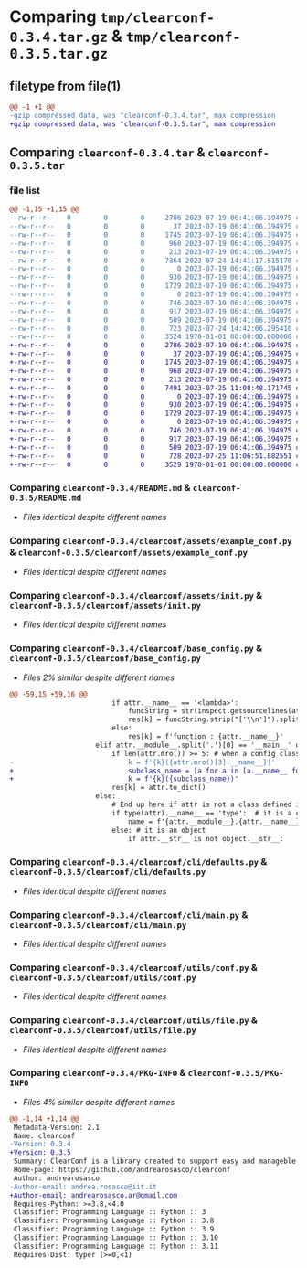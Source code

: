 # Comparing `tmp/clearconf-0.3.4.tar.gz` & `tmp/clearconf-0.3.5.tar.gz`

## filetype from file(1)

```diff
@@ -1 +1 @@
-gzip compressed data, was "clearconf-0.3.4.tar", max compression
+gzip compressed data, was "clearconf-0.3.5.tar", max compression
```

## Comparing `clearconf-0.3.4.tar` & `clearconf-0.3.5.tar`

### file list

```diff
@@ -1,15 +1,15 @@
--rw-r--r--   0        0        0     2786 2023-07-19 06:41:06.394975 clearconf-0.3.4/README.md
--rw-r--r--   0        0        0       37 2023-07-19 06:41:06.394975 clearconf-0.3.4/clearconf/__init__.py
--rw-r--r--   0        0        0     1745 2023-07-19 06:41:06.394975 clearconf-0.3.4/clearconf/assets/example_conf.py
--rw-r--r--   0        0        0      968 2023-07-19 06:41:06.394975 clearconf-0.3.4/clearconf/assets/init.py
--rw-r--r--   0        0        0      213 2023-07-19 06:41:06.394975 clearconf-0.3.4/clearconf/assets/stub_conf.py
--rw-r--r--   0        0        0     7364 2023-07-24 14:41:17.515170 clearconf-0.3.4/clearconf/base_config.py
--rw-r--r--   0        0        0        0 2023-07-19 06:41:06.394975 clearconf-0.3.4/clearconf/cli/__init__.py
--rw-r--r--   0        0        0      930 2023-07-19 06:41:06.394975 clearconf-0.3.4/clearconf/cli/defaults.py
--rw-r--r--   0        0        0     1729 2023-07-19 06:41:06.394975 clearconf-0.3.4/clearconf/cli/main.py
--rw-r--r--   0        0        0        0 2023-07-19 06:41:06.394975 clearconf-0.3.4/clearconf/utils/__init__.py
--rw-r--r--   0        0        0      746 2023-07-19 06:41:06.394975 clearconf-0.3.4/clearconf/utils/conf.py
--rw-r--r--   0        0        0      917 2023-07-19 06:41:06.394975 clearconf-0.3.4/clearconf/utils/file.py
--rw-r--r--   0        0        0      509 2023-07-19 06:41:06.394975 clearconf-0.3.4/clearconf/utils/stdout.py
--rw-r--r--   0        0        0      723 2023-07-24 14:42:06.295410 clearconf-0.3.4/pyproject.toml
--rw-r--r--   0        0        0     3524 1970-01-01 00:00:00.000000 clearconf-0.3.4/PKG-INFO
+-rw-r--r--   0        0        0     2786 2023-07-19 06:41:06.394975 clearconf-0.3.5/README.md
+-rw-r--r--   0        0        0       37 2023-07-19 06:41:06.394975 clearconf-0.3.5/clearconf/__init__.py
+-rw-r--r--   0        0        0     1745 2023-07-19 06:41:06.394975 clearconf-0.3.5/clearconf/assets/example_conf.py
+-rw-r--r--   0        0        0      968 2023-07-19 06:41:06.394975 clearconf-0.3.5/clearconf/assets/init.py
+-rw-r--r--   0        0        0      213 2023-07-19 06:41:06.394975 clearconf-0.3.5/clearconf/assets/stub_conf.py
+-rw-r--r--   0        0        0     7491 2023-07-25 11:08:48.171745 clearconf-0.3.5/clearconf/base_config.py
+-rw-r--r--   0        0        0        0 2023-07-19 06:41:06.394975 clearconf-0.3.5/clearconf/cli/__init__.py
+-rw-r--r--   0        0        0      930 2023-07-19 06:41:06.394975 clearconf-0.3.5/clearconf/cli/defaults.py
+-rw-r--r--   0        0        0     1729 2023-07-19 06:41:06.394975 clearconf-0.3.5/clearconf/cli/main.py
+-rw-r--r--   0        0        0        0 2023-07-19 06:41:06.394975 clearconf-0.3.5/clearconf/utils/__init__.py
+-rw-r--r--   0        0        0      746 2023-07-19 06:41:06.394975 clearconf-0.3.5/clearconf/utils/conf.py
+-rw-r--r--   0        0        0      917 2023-07-19 06:41:06.394975 clearconf-0.3.5/clearconf/utils/file.py
+-rw-r--r--   0        0        0      509 2023-07-19 06:41:06.394975 clearconf-0.3.5/clearconf/utils/stdout.py
+-rw-r--r--   0        0        0      728 2023-07-25 11:06:51.882551 clearconf-0.3.5/pyproject.toml
+-rw-r--r--   0        0        0     3529 1970-01-01 00:00:00.000000 clearconf-0.3.5/PKG-INFO
```

### Comparing `clearconf-0.3.4/README.md` & `clearconf-0.3.5/README.md`

 * *Files identical despite different names*

### Comparing `clearconf-0.3.4/clearconf/assets/example_conf.py` & `clearconf-0.3.5/clearconf/assets/example_conf.py`

 * *Files identical despite different names*

### Comparing `clearconf-0.3.4/clearconf/assets/init.py` & `clearconf-0.3.5/clearconf/assets/init.py`

 * *Files identical despite different names*

### Comparing `clearconf-0.3.4/clearconf/base_config.py` & `clearconf-0.3.5/clearconf/base_config.py`

 * *Files 2% similar despite different names*

```diff
@@ -59,15 +59,16 @@
                         if attr.__name__ == '<lambda>':
                             funcString = str(inspect.getsourcelines(attr)[0])
                             res[k] = funcString.strip("['\\n']").split(" = ")[1]
                         else:
                             res[k] = f'function : {attr.__name__}'
                     elif attr.__module__.split('.')[0] == '__main__' or 'config' in attr.__module__:
                         if len(attr.mro()) >= 5: # when a config class is subclassed to use it directly
-                            k = f'{k}({attr.mro()[3].__name__})'
+                            subclass_name = [a for a in [a.__name__ for a in attr.mro()] if a not in [k, f'{k}_Mod', 'BaseConfig']][0]
+                            k = f'{k}({subclass_name})'
                         res[k] = attr.to_dict()
                     else:
                         # End up here if attr is not a class defined inside module.
                         if type(attr).__name__ == 'type':  # it is a class
                             name = f'{attr.__module__}.{attr.__name__}'
                         else: # it is an object
                             if attr.__str__ is not object.__str__:
```

### Comparing `clearconf-0.3.4/clearconf/cli/defaults.py` & `clearconf-0.3.5/clearconf/cli/defaults.py`

 * *Files identical despite different names*

### Comparing `clearconf-0.3.4/clearconf/cli/main.py` & `clearconf-0.3.5/clearconf/cli/main.py`

 * *Files identical despite different names*

### Comparing `clearconf-0.3.4/clearconf/utils/conf.py` & `clearconf-0.3.5/clearconf/utils/conf.py`

 * *Files identical despite different names*

### Comparing `clearconf-0.3.4/clearconf/utils/file.py` & `clearconf-0.3.5/clearconf/utils/file.py`

 * *Files identical despite different names*

### Comparing `clearconf-0.3.4/PKG-INFO` & `clearconf-0.3.5/PKG-INFO`

 * *Files 4% similar despite different names*

```diff
@@ -1,14 +1,14 @@
 Metadata-Version: 2.1
 Name: clearconf
-Version: 0.3.4
+Version: 0.3.5
 Summary: ClearConf is a library created to support easy and manageble python configuration. It consists in a CLI tool to manage the configuration directory, and in a python class (BaseConfig) which adds additional functionalities to a configuration class.
 Home-page: https://github.com/andrearosasco/clearconf
 Author: andrearosasco
-Author-email: andrea.rosasco@iit.it
+Author-email: andrearosasco.ar@gmail.com
 Requires-Python: >=3.8,<4.0
 Classifier: Programming Language :: Python :: 3
 Classifier: Programming Language :: Python :: 3.8
 Classifier: Programming Language :: Python :: 3.9
 Classifier: Programming Language :: Python :: 3.10
 Classifier: Programming Language :: Python :: 3.11
 Requires-Dist: typer (>=0,<1)
```

